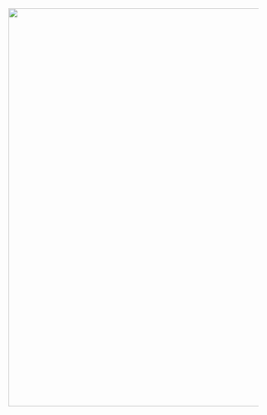 <img src="https://github.com/gurjeetsinghvirdee/W3Schools-Frontend-Development-Exercises/assets/73753957/4effa7a9-2fb6-4be8-9a3f-c71ae577087c" width="800" />
